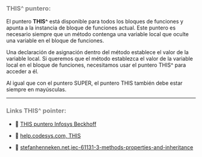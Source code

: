 ### <span style="color:grey">THIS^ puntero:</span>

El puntero **THIS^** está disponible para todos los bloques de funciones y apunta a la instancia de bloque de funciones actual. 
Este puntero es necesario siempre que un método contenga una variable local que oculte una variable en el bloque de funciones.

Una declaración de asignación dentro del método establece el valor de la variable local. 
Si queremos que el método establezca el valor de la variable local en el bloque de funciones, necesitamos usar el puntero THIS^ para acceder a él.

Al igual que con el puntero SUPER, el puntero THIS también debe estar siempre en mayúsculas.
***
### <span style="color:grey">Links THIS^ pointer:</span>

- 🔗 [THIS puntero Infosys Beckhoff](https://infosys.beckhoff.com/content/1033/tc3_plc_intro/2528843147.html?id=1252534934601716110)

- 🔗 [help.codesys.com, THIS](https://help.codesys.com/api-content/2/codesys/3.5.14.0/en/_cds_pointer_this/#efa671ce4f92ff0c0a8640e009d26eb-id-939859e9e4f92fefc0a8640e00938466)

- 🔗 [stefanhenneken.net,iec-61131-3-methods-properties-and-inheritance](https://stefanhenneken.net/2017/04/23/iec-61131-3-methods-properties-and-inheritance/)
